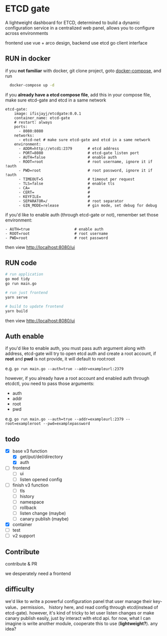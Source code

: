 # ETCD gate

A lightweight dashboard for ETCD, determined to build a dynamic configuration service in a centralized web panel, allows you to configure across environments

frontend use vue + arco design, backend use etcd go client interface

## RUN in docker

if you **not familiar** with docker, git clone project, goto [docker-compose](https://github.com/Jayj1997/etcdgate/blob/base/docker-compose.yaml), and run

``` bash
  docker-compose up -d
```

if you **already have a etcd compose file**, add this in your compose file, make sure etcd-gate and etcd in a same network

```docker
etcd-gate:
    image: ifisjayj/etcdgate:0.0.1
    container_name: etcd-gate
    # restart: always
    ports:
      - 8080:8080
    networks:
      - etcd-net # make sure etcd-gate and etcd in a same network
    environment:
      - ADDR=http://etcd1:2379       # etcd address
      - PORT=8080                    # etcd-gate listen port
      - AUTH=false                   # enable auth
      - ROOT=root                    # root username, ignore it if !auth
      - PWD=root                     # root password, ignore it if !auth
      - TIMEOUT=5                    # timeout per request
      - TLS=false                    # enable tls
      - CA=                          #
      - CERT=                        #
      - KEYFILE=                     #
      - SEPARATOR=/                  # root separator
      - GIN_MODE=release             # gin mode, set debug for debug
```

if you'd like to enable auth (through etcd-gate or not), remember set those environment:

```docker
- AUTH=true                    # enable auth
- ROOT=root                    # root username
- PWD=root                     # root password
```

then view <http://localhost:8080/ui>

## RUN code

``` bash
# run application
go mod tidy
go run main.go

# run just frontend
yarn serve

# build to update frontend
yarn build
```

then view <http://localhost:8080/ui>

## Auth enable

if you'd like to enable auth, you must pass auth argument along with address, etcd-gate will try to open etcd auth and create a root account, if **root** and **pwd** is not provide, it will default to root:root

e.g. ` go run main.go --auth=true --addr=exampleurl:2379 `

however, if you already have a root account and enabled auth through etcdctl, you need to pass those arguments:

* auth
* addr
* root
* pwd

e.g. ` go run main.go --auth=true --addr=exampleurl:2379 --root=exampleroot --pwd=examplepassword `

## todo

* [x] base v3 function
  * [x] get/put/del/directory
  * [x] auth
* [ ] frontend
  * [ ] ui
  * [ ] listen opened config
* [ ] finish v3 function
  * [ ] tls
  * [ ] history
  * [ ] namespace
  * [ ] rollback
  * [ ] listen change (maybe)
  * [ ] canary publish (maybe)
* [x] container
* [ ] test
* [ ] v2 support

## Contribute

contribute & PR

we desperately need a frontend

## difficulty

we'd like to write a powerful configuration panel that user manage their key-value、permission、 history here, and read config through etcd(instead of etcd-gate). however, it's kind of tricky to let user listen changes or make canary publish easily, just by interact with etcd api. for now, what I can imagine is write another module, cooperate this to use (**lightweight?**). any idea?
